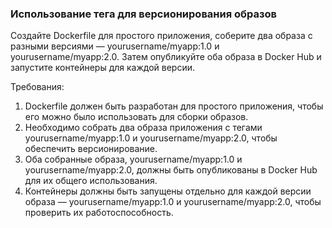 
### Использование тега для версионирования образов

Создайте Dockerfile для простого приложения, соберите два образа с разными версиями — yourusername/myapp:1.0 и yourusername/myapp:2.0. Затем опубликуйте оба образа в Docker Hub и запустите контейнеры для каждой версии.

Требования:
1. Dockerfile должен быть разработан для простого приложения, чтобы его можно было использовать для сборки образов. 
2. Необходимо собрать два образа приложения с тегами yourusername/myapp:1.0 и yourusername/myapp:2.0, чтобы обеспечить версионирование. 
3. Оба собранные образа, yourusername/myapp:1.0 и yourusername/myapp:2.0, должны быть опубликованы в Docker Hub для их общего использования. 
4. Контейнеры должны быть запущены отдельно для каждой версии образа — yourusername/myapp:1.0 и yourusername/myapp:2.0, чтобы проверить их работоспособность.